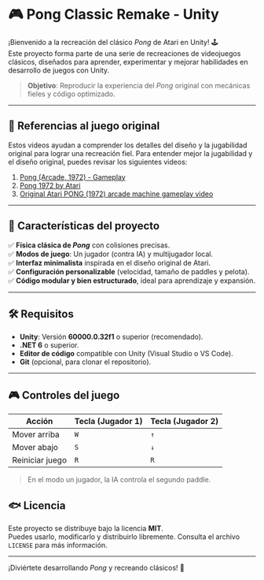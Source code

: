 # 🎮 Pong Classic Remake - Unity

¡Bienvenido a la recreación del clásico *Pong* de Atari en Unity! 🕹️  
Este proyecto forma parte de una serie de recreaciones de videojuegos clásicos, diseñados para aprender, experimentar y mejorar habilidades en desarrollo de juegos con Unity.

> **Objetivo**: Reproducir la experiencia del *Pong* original con mecánicas fieles y código optimizado.

---

## 🎥 Referencias al juego original

Estos videos ayudan a comprender los detalles del diseño y la jugabilidad original para lograr una recreación fiel.
Para entender mejor la jugabilidad y el diseño original, puedes revisar los siguientes videos:

1. [Pong (Arcade, 1972) - Gameplay](https://www.youtube.com/watch?v=fiShX2pTz9A)  
2. [Pong 1972 by Atari](https://www.youtube.com/watch?v=fhd7FfGCdCo)
3. [Original Atari PONG (1972) arcade machine gameplay video](https://www.youtube.com/watch?v=fiShX2pTz9A)

---

## 📌 Características del proyecto

✅ **Física clásica de *Pong*** con colisiones precisas.  
✅ **Modos de juego**: Un jugador (contra IA) y multijugador local.  
✅ **Interfaz minimalista** inspirada en el diseño original de Atari.  
✅ **Configuración personalizable** (velocidad, tamaño de paddles y pelota).  
✅ **Código modular y bien estructurado**, ideal para aprendizaje y expansión.  

---

## 🛠️ Requisitos

- **Unity**: Versión **60000.0.32f1** o superior (recomendado).  
- **.NET 6** o superior.  
- **Editor de código** compatible con Unity (Visual Studio o VS Code).  
- **Git** (opcional, para clonar el repositorio).  

---

## 🎮 Controles del juego

| Acción         | Tecla (Jugador 1) | Tecla (Jugador 2) |
|---------------|------------------|------------------|
| Mover arriba  | `W`              | `↑`             |
| Mover abajo   | `S`              | `↓`             |
| Reiniciar juego | `R`             | `R`             |

> En el modo un jugador, la IA controla el segundo paddle.

## 🐟 Licencia

Este proyecto se distribuye bajo la licencia **MIT**.  
Puedes usarlo, modificarlo y distribuirlo libremente. Consulta el archivo `LICENSE` para más información.

---

¡Diviértete desarrollando *Pong* y recreando clásicos! 🚀

